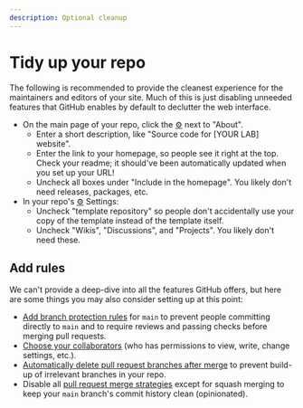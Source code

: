 ```yaml
---
description: Optional cleanup
---
```


# Tidy up your repo

The following is recommended to provide the cleanest experience for the maintainers and editors of your site. Much of this is just disabling unneeded features that GitHub enables by default to declutter the web interface.

* On the main page of your repo, click the [⚙️](https://emojipedia.org/gear/) next to "About".
  * Enter a short description, like "Source code for \[YOUR LAB] website".
  * Enter the link to your homepage, so people see it right at the top. Check your readme; it should've been automatically updated when you set up your URL!
  * Uncheck all boxes under "Include in the homepage". You likely don't need releases, packages, etc.
* In your repo's [⚙️](https://emojipedia.org/gear/) Settings:
  * Uncheck "template repository" so people don't accidentally use your copy of the template instead of the template itself.
  * Uncheck "Wikis", "Discussions", and "Projects". You likely don't need these.

## Add rules

We can't provide a deep-dive into all the features GitHub offers, but here are some things you may also consider setting up at this point:

* [Add branch protection rules](https://docs.github.com/en/repositories/configuring-branches-and-merges-in-your-repository/defining-the-mergeability-of-pull-requests/managing-a-branch-protection-rule) for `main` to prevent people committing directly to `main` and to require reviews and passing checks before merging pull requests.
* [Choose your collaborators](https://docs.github.com/en/account-and-profile/setting-up-and-managing-your-personal-account-on-github/managing-access-to-your-personal-repositories/inviting-collaborators-to-a-personal-repository) (who has permissions to view, write, change settings, etc.).
* [Automatically delete pull request branches after merge](https://docs.github.com/en/repositories/configuring-branches-and-merges-in-your-repository/configuring-pull-request-merges/managing-the-automatic-deletion-of-branches) to prevent build-up of irrelevant branches in your repo.
* Disable all [pull request merge strategies](https://docs.github.com/en/repositories/configuring-branches-and-merges-in-your-repository/configuring-pull-request-merges/configuring-commit-squashing-for-pull-requests) except for squash merging to keep your `main` branch's commit history clean (opinionated).

